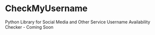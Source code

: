 # CheckMyUsername
Python Library for Social Media and Other Service Username Availability Checker - Coming Soon
